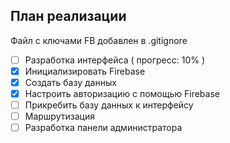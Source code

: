 ## План реализации

Файл с ключами FB добавлен в .gitignore

- [ ] Разработка интерфейса ( прогресс: 10% )
- [x] Инициализировать Firebase
- [x] Создать базу данных
- [x] Настроить авторизацию с помощью Firebase
- [ ] Прикребить базу данных к интерфейсу
- [ ] Маршрутизация
- [ ] Разработка панели администратора
